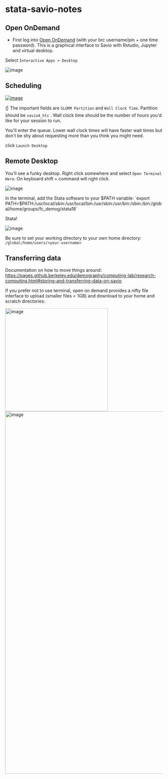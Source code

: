 # stata-savio-notes

## Open OnDemand

- First log into [Open OnDemand](https://ood.brc.berkeley.edu/) (with your brc username/pin + one time password). This is a graphical interface to Savio with Rstudio, Jupyter and virtual desktop.

Select `Interactive Apps > Desktop`

![image](https://github.com/berkeley-demography/stata-savio-notes/assets/20607201/87200dce-e07e-4574-add7-33fa9e2c90d0)





## Scheduling

[![image](https://github.com/berkeley-demography/stata-savio-notes/assets/20607201/34fed54f-f0ee-43ae-9e20-4d5fb5932c08)
](<img width="680" alt="image" src="https://github.com/user-attachments/assets/eb0903ff-e471-4532-9f0b-ca457ee6b626">
)

:point_up: The important fields are `SLURM Partition` and `Wall Clock Time`. Partition should be `savio4_htc` . Wall clock time should be the number of hours you'd like for your session to run.

You'll enter the queue. Lower wall clock times will have faster wait times but don't be shy about requesting more than you think you might need.


click `Launch Desktop`







## Remote Desktop

You'll see a funky desktop. Right click somewhere and select `Open Terminal Here`. On keyboard shift + command will right click. 


![image](https://github.com/berkeley-demography/stata-savio-notes/assets/20607201/6e4f1044-41d8-469b-b112-fcb868d12009)


In the terminal, add the Stata software to your $PATH variable: `export PATH=$PATH:/usr/local/sbin:/usr/local/bin:/usr/sbin:/usr/bin:/sbin:/bin:/global/home/groups/fc_demog/stata18`



Stata!

![image](https://github.com/berkeley-demography/stata-savio-notes/assets/20607201/5ddc4cd3-2678-4704-a401-d9eb17d4d9c4)


<!--- Troubleshooting note: if the above does not work and you cannot run `xstata-mp` then you can also `cd` into `/global/home/groups/fc_demog/stata18` and run `./xstata-mp`

![image](https://github.com/berkeley-demography/stata-savio-notes/assets/20607201/de74f6b1-8503-4d95-9a3d-5f1db6cc83d5) -->


Be sure to set your working directory to your own home directory: `/global/home/users/<your-username>`






## Transferring data 

Documentation on how to move things around: https://pages.github.berkeley.edu/demography/computing-lab/research-computing.html#storing-and-transferring-data-on-savio

If you prefer not to use terminal, open on demand provides a nifty file interface to upload (smaller files < 1GB) and download to your home and scratch directories:

<img width="328" alt="image" src="https://github.com/berkeley-demography/stata-savio-notes/assets/20607201/f45c53ee-1592-4a91-a3ea-e46ee54b72c9">


<img width="1154" alt="image" src="https://github.com/berkeley-demography/stata-savio-notes/assets/20607201/b6761c5f-f3db-45b8-87d0-4364fb2fe0e9">




